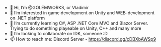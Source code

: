 - 👋 Hi, I’m @GOLEMWORKS, or Vladimir
- 👀 I’m interested in game development on Unity and WEB-development on .NET platform
- 🌱 I’m currently learning C#, ASP .NET Core MVC and Blazor Server. Trying to do something playeable on Unity, С++ and many more
- 💞️ I’m looking to collaborate on IDK, someone :D
- 📫 How to reach me: Discord Server - https://discord.gg/cDBXbAWSp9
<!---
GOLEMWORKS/GOLEMWORKS is a ✨ special ✨ repository because its `README.md` (this file) appears on your GitHub profile.
You can click the Preview link to take a look at your changes.
--->
